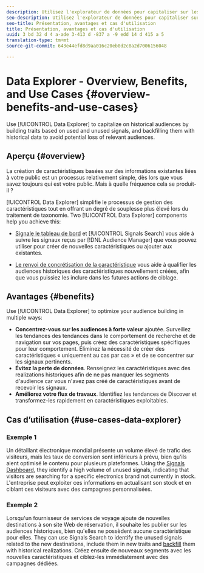 ```yaml
---
description: Utilisez l'explorateur de données pour capitaliser sur les audiences historiques en construisant des caractéristiques basées sur les signaux utilisés et inutilisés et en les renvoyant avec des données historiques afin d'éviter toute perte potentielle d'audiences pertinentes.
seo-description: Utilisez l'explorateur de données pour capitaliser sur les audiences historiques en construisant des caractéristiques basées sur les signaux utilisés et inutilisés et en les renvoyant avec des données historiques afin d'éviter toute perte potentielle d'audiences pertinentes.
seo-title: Présentation, avantages et cas d'utilisation
title: Présentation, avantages et cas d'utilisation
uuid: 3 bd 32 d 4 a-ade 3-413 d -837 a -9 edd 14 d 415 a 5
translation-type: tm+mt
source-git-commit: 643e44efd8d9aa016c20eb0d2c8a2d7006156048

---
```



# Data Explorer - Overview, Benefits, and Use Cases {#overview-benefits-and-use-cases}

Use [!UICONTROL Data Explorer] to capitalize on historical audiences by building traits based on used and unused signals, and backfilling them with historical data to avoid potential loss of relevant audiences.

## Aperçu {#overview}

La création de caractéristiques basées sur des informations existantes liées à votre public est un processus relativement simple, dès lors que vous savez toujours qui est votre public. Mais à quelle fréquence cela se produit-il ?

[!UICONTROL Data Explorer] simplifie le processus de gestion des caractéristiques tout en offrant un degré de souplesse plus élevé lors du traitement de taxonomie. Two [!UICONTROL Data Explorer] components help you achieve this:

* [Signale le tableau de bord](../../features/data-explorer/data-explorer-signals-dashboard.md) et [!UICONTROL Signals Search] vous aide à suivre les signaux reçus par [!DNL Audience Manager] que vous pouvez utiliser pour créer de nouvelles caractéristiques ou ajouter aux existantes.

* [Le renvoi de concrétisation de la caractéristique](../../features/data-explorer/data-explorer-trait-backfill.md) vous aide à qualifier les audiences historiques des caractéristiques nouvellement créées, afin que vous puissiez les inclure dans les futures actions de ciblage.

## Avantages {#benefits}

Use [!UICONTROL Data Explorer] to optimize your audience building in multiple ways:

* **Concentrez-vous sur les audiences à forte valeur** ajoutée. Surveillez les tendances des tendances dans le comportement de recherche et de navigation sur vos pages, puis créez des caractéristiques spécifiques pour leur comportement. Éliminez la nécessité de créer des caractéristiques « uniquement au cas par cas » et de se concentrer sur les signaux pertinents.
* **Évitez la perte de données**. Renseignez les caractéristiques avec des realizations historiques afin de ne pas manquer les segments d'audience car vous n'avez pas créé de caractéristiques avant de recevoir les signaux.
* **Améliorez votre flux de travaux**. Identifiez les tendances de Discover et transformez-les rapidement en caractéristiques exploitables.

## Cas d’utilisation {#use-cases-data-explorer}

### Exemple 1

Un détaillant électronique mondial présente un volume élevé de trafic des visiteurs, mais les taux de conversion sont inférieurs à prévu, bien qu'ils aient optimisé le contenu pour plusieurs plateformes. Using the [Signals Dashboard](../../features/data-explorer/data-explorer-signals-dashboard.md), they identify a high volume of unused signals, indicating that visitors are searching for a specific electronics brand not currently in stock. L'entreprise peut exploiter ces informations en actualisant son stock et en ciblant ces visiteurs avec des campagnes personnalisées.

### Exemple 2

Lorsqu'un fournisseur de services de voyage ajoute de nouvelles destinations à son site Web de réservation, il souhaite les publier sur les audiences historiques, bien qu'elles ne possèdent aucune caractéristique pour elles. They can use Signals Search to identify the unused signals related to the new destinations, include them in new traits and [backfill](../../features/data-explorer/data-explorer-trait-backfill.md) them with historical realizations. Créez ensuite de nouveaux segments avec les nouvelles caractéristiques et ciblez-les immédiatement avec des campagnes dédiées.
